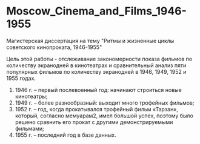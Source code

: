 # Moscow_Cinema_and_Films_1946-1955
Магистерская диссертация на тему "Ритмы и жизненные циклы советского кинопроката, 1946-1955"

Цель этой работы - отслеживание закономерности показа фильмов по количеству экранодней в кинотеатрах и сравнительный анализ пяти популярных фильмов по количеству экранодней в 1946, 1949, 1952 и 1955 годах. 
1) 1946 г. – первый послевоенный год: начинают строиться новые кинотеатры;
2) 1949 г. – более разнообразный: выходит много трофейных фильмов;
3) 1952 г. – год, когда прокатывался трофейный фильм «Тарзан», который, согласно мемуарам2, имел большой успех, поэтому было решено сравнить его прокат с другими демонстрируемыми фильмами;
4) 1955 г. – последний год в базе данных.
